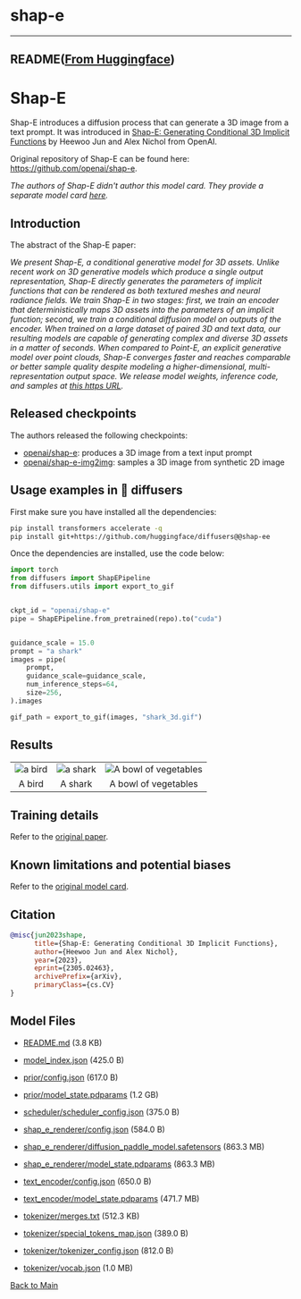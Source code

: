 
# shap-e
---


## README([From Huggingface](https://huggingface.co/openai/shap-e))



# Shap-E

Shap-E introduces a diffusion process that can generate a 3D image from a text prompt. It was introduced in [Shap-E: Generating Conditional 3D Implicit Functions](https://arxiv.org/abs/2305.02463) by Heewoo Jun and Alex Nichol from OpenAI. 

Original repository of Shap-E can be found here: https://github.com/openai/shap-e. 

_The authors of Shap-E didn't author this model card. They provide a separate model card [here](https://github.com/openai/shap-e/blob/main/model-card.md)._

## Introduction 

The abstract of the Shap-E paper:

*We present Shap-E, a conditional generative model for 3D assets. Unlike recent work on 3D generative models which produce a single output representation, Shap-E directly generates the parameters of implicit functions that can be rendered as both textured meshes and neural radiance fields. We train Shap-E in two stages: first, we train an encoder that deterministically maps 3D assets into the parameters of an implicit function; second, we train a conditional diffusion model on outputs of the encoder. When trained on a large dataset of paired 3D and text data, our resulting models are capable of generating complex and diverse 3D assets in a matter of seconds. When compared to Point-E, an explicit generative model over point clouds, Shap-E converges faster and reaches comparable or better sample quality despite modeling a higher-dimensional, multi-representation output space. We release model weights, inference code, and samples at [this https URL](https://github.com/openai/shap-e).*

## Released checkpoints

The authors released the following checkpoints:

* [openai/shap-e](https://hf.co/openai/shap-e): produces a 3D image from a text input prompt
* [openai/shap-e-img2img](https://hf.co/openai/shap-e-img2img): samples a 3D image from synthetic 2D image

## Usage examples in 🧨 diffusers

First make sure you have installed all the dependencies:

```bash 
pip install transformers accelerate -q
pip install git+https://github.com/huggingface/diffusers@@shap-ee
```

Once the dependencies are installed, use the code below:

```python 
import torch
from diffusers import ShapEPipeline
from diffusers.utils import export_to_gif


ckpt_id = "openai/shap-e"
pipe = ShapEPipeline.from_pretrained(repo).to("cuda")


guidance_scale = 15.0
prompt = "a shark"
images = pipe(
    prompt,
    guidance_scale=guidance_scale,
    num_inference_steps=64,
    size=256,
).images

gif_path = export_to_gif(images, "shark_3d.gif")
```

## Results 

<table>
    <tbody>
        <tr>
            <td align="center">
                <img src="https://huggingface.co/datasets/diffusers/docs-images/resolve/main/shap-e/bird_3d.gif" alt="a bird">
            </td>
            <td align="center">
                <img src="https://huggingface.co/datasets/diffusers/docs-images/resolve/main/shap-e/shark_3d.gif" alt="a shark">
            </td align="center">
            <td align="center">
                <img src="https://huggingface.co/datasets/diffusers/docs-images/resolve/main/shap-e/veg_3d.gif" alt="A bowl of vegetables">
            </td>
        </tr>
        <tr>
            <td align="center">A bird</td>
            <td align="center">A shark</td>
            <td align="center">A bowl of vegetables</td>
        </tr>
     </tr> 
    </tbody>
<table>

## Training details

Refer to the [original paper](https://arxiv.org/abs/2305.02463).

## Known limitations and potential biases
    
Refer to the [original model card](https://github.com/openai/shap-e/blob/main/model-card.md).
    
## Citation

```bibtex 
@misc{jun2023shape,
      title={Shap-E: Generating Conditional 3D Implicit Functions}, 
      author={Heewoo Jun and Alex Nichol},
      year={2023},
      eprint={2305.02463},
      archivePrefix={arXiv},
      primaryClass={cs.CV}
}
```



## Model Files

- [README.md](https://paddlenlp.bj.bcebos.com/models/community/openai/shap-e/README.md) (3.8 KB)

- [model_index.json](https://paddlenlp.bj.bcebos.com/models/community/openai/shap-e/model_index.json) (425.0 B)

- [prior/config.json](https://paddlenlp.bj.bcebos.com/models/community/openai/shap-e/prior/config.json) (617.0 B)

- [prior/model_state.pdparams](https://paddlenlp.bj.bcebos.com/models/community/openai/shap-e/prior/model_state.pdparams) (1.2 GB)

- [scheduler/scheduler_config.json](https://paddlenlp.bj.bcebos.com/models/community/openai/shap-e/scheduler/scheduler_config.json) (375.0 B)

- [shap_e_renderer/config.json](https://paddlenlp.bj.bcebos.com/models/community/openai/shap-e/shap_e_renderer/config.json) (584.0 B)

- [shap_e_renderer/diffusion_paddle_model.safetensors](https://paddlenlp.bj.bcebos.com/models/community/openai/shap-e/shap_e_renderer/diffusion_paddle_model.safetensors) (863.3 MB)

- [shap_e_renderer/model_state.pdparams](https://paddlenlp.bj.bcebos.com/models/community/openai/shap-e/shap_e_renderer/model_state.pdparams) (863.3 MB)

- [text_encoder/config.json](https://paddlenlp.bj.bcebos.com/models/community/openai/shap-e/text_encoder/config.json) (650.0 B)

- [text_encoder/model_state.pdparams](https://paddlenlp.bj.bcebos.com/models/community/openai/shap-e/text_encoder/model_state.pdparams) (471.7 MB)

- [tokenizer/merges.txt](https://paddlenlp.bj.bcebos.com/models/community/openai/shap-e/tokenizer/merges.txt) (512.3 KB)

- [tokenizer/special_tokens_map.json](https://paddlenlp.bj.bcebos.com/models/community/openai/shap-e/tokenizer/special_tokens_map.json) (389.0 B)

- [tokenizer/tokenizer_config.json](https://paddlenlp.bj.bcebos.com/models/community/openai/shap-e/tokenizer/tokenizer_config.json) (812.0 B)

- [tokenizer/vocab.json](https://paddlenlp.bj.bcebos.com/models/community/openai/shap-e/tokenizer/vocab.json) (1.0 MB)


[Back to Main](../../)